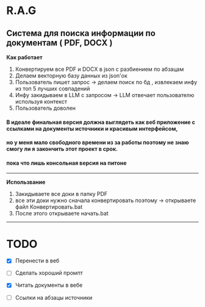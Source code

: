 # R.A.G
Система для поиска информации по документам ( PDF, DOCX )
---
**Как работает**
1. Конвертируем все PDF и DOCX в json с разбиением по абзацам
2. Делаем векторную базу данных из json'ок
3. Пользователь пишет запрос -> делаем поиск по бд , извлекаем инфу из топ 5 лучших совпадений
4. Инфу закидываем в LLM с запросом -> LLM отвечает пользователю используя контекст
5. Пользователь доволен

#### В идеале финальная версия должна выглядеть как веб приложение с ссылками на документы источники и красивым интерфейсом, 
#### но у меня мало свободного времени из за работы поэтому не знаю смогу ли я закончить этот проект в срок.
#### пока что лишь консольная версия на питоне
---
**Использвание**
1. Закидываете все доки в папку PDF
2. все эти доки нужно сначала конвертировать поэтому -> открываете файл Конвертировать.bat
3. После этого открываете начать.bat
---
# TODO

- [X] Перенести в веб

- [ ] Сделать хороший промпт

- [X] Читать документы в вебе

- [ ] Ссылки на абзацы источники
